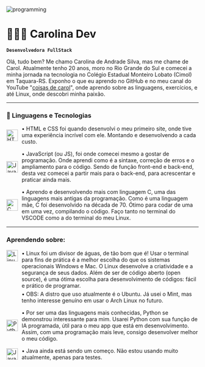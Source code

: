 ![programming](./gig.gif)

# 👩🏾‍💻 Carolina Dev

**`Desenvolvedora FullStack`**

Olá, tudo bem? Me chamo Carolina de Andrade Silva, mas me chame de Carol. Atualmente tenho 20 anos, moro no Rio Grande do Sul e comecei a minha jornada na tecnologia no Colégio Estadual Monteiro Lobato (Cimol) em Taquara-RS. Exponho o que eu aprendo no GitHub e no meu canal do YouTube "[coisas de carol](https://www.youtube.com/@coisaasdecarol)", onde aprendo sobre as linguagens, exercícios, e até Linux, onde descobri minha paixão.

---

### 🤖 Linguagens e Tecnologias

<div style="display: flex; align-items: center; margin-bottom: 15px;">
  <img
    alt="HTML"
    title="HTML"
    width="30px"
    style="margin-right: 10px;"
    src="https://cdn.jsdelivr.net/gh/devicons/devicon@latest/icons/html5/html5-original.svg"
  />
  <p style="margin: 0;">• HTML e CSS foi quando desenvolvi o meu primeiro site, onde tive uma experiência incrível com ele. Montando e desenvolvendo a cada custo.</p>
</div>

<div style="display: flex; align-items: center; margin-bottom: 15px;">
  <img
    alt="JavaScript"
    title="JavaScript"
    width="30px"
    style="margin-right: 10px;"
    src="https://cdn.jsdelivr.net/gh/devicons/devicon@latest/icons/javascript/javascript-original.svg"
  />
  <p style="margin: 0;">• JavaScript (ou JS), foi onde comecei mesmo a gostar de programação. Onde aprendi como é a sintaxe, correção de erros e o ampliamento para o código. Sendo de função front-end e back-end, desta vez comecei a partir mais para o back-end, para acrescentar e praticar ainda mais.</p>
</div>

<div style="display: flex; align-items: center; margin-bottom: 15px;">
  <img
    alt="C"
    title="C"
    width="30px"
    style="margin-right: 10px;"
    src="https://cdn.jsdelivr.net/gh/devicons/devicon@latest/icons/c/c-original.svg"
  />
  <p style="margin: 0;">• Aprendo e desenvolvendo mais com linguagem C, uma das linguagens mais antigas da programação. Como é uma linguagem mãe, C foi desenvolvido na década de 70. Ótimo para codar de uma em uma vez, compilando o código. Faço tanto no terminal do VSCODE como a do terminal do meu Linux.</p>
</div>

---

### Aprendendo sobre:

<div style="display: flex; align-items: flex-start; margin-bottom: 15px;">
  <img
    alt="Linux"
    title="Linux"
    width="30px"
    style="margin-right: 10px;"
    src="https://cdn.jsdelivr.net/gh/devicons/devicon@latest/icons/linux/linux-original.svg"
  />
  <div>
    <p style="margin: 0;">• Linux foi um divisor de águas, de tão bom que é! Usar o terminal para fins de prática é a melhor escolha do que os sistemas operacionais Windows e Mac. O Linux desenvolve a criatividade e a segurança de seus dados. Além de ser de código aberto (open source), é uma ótima escolha para desenvolvimento de códigos: fácil e prático de programar.</p>
    <p style="margin-top: 5px; margin-bottom: 0;">• OBS: A distro que uso atualmente é o Ubuntu. Já usei o Mint, mas tenho interesse genuíno em usar o Arch Linux no futuro.</p>
  </div>
</div>

<div style="display: flex; align-items: center; margin-bottom: 15px;">
  <img
    alt="Python"
    title="Python"
    width="30px"
    style="margin-right: 10px;"
    src="https://cdn.jsdelivr.net/gh/devicons/devicon@latest/icons/python/python-original.svg"
  />
  <p style="margin: 0;">• Por ser uma das linguagens mais conhecidas, Python se demonstrou interessante para mim. Usarei Python com sua função de IA programada, útil para o meu app que está em desenvolvimento. Assim, com uma programação mais leve, consigo desenvolver melhor o meu código.</p>
</div>

<div style="display: flex; align-items: center; margin-bottom: 15px;">
  <img
    alt="Java"
    title="Java"
    width="30px"
    style="margin-right: 10px;"
    src="https://cdn.jsdelivr.net/gh/devicons/devicon@latest/icons/java/java-original.svg"
  />
  <p style="margin: 0;">• Java ainda está sendo um começo. Não estou usando muito atualmente, apenas para testes.</p>
</div>
